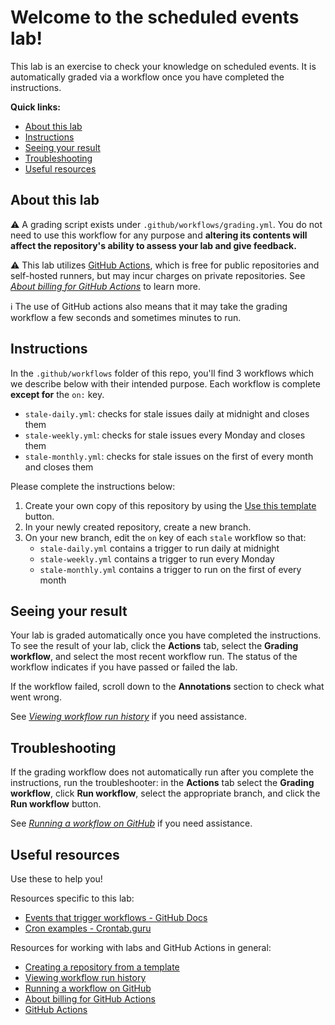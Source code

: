 # Welcome to the scheduled events lab!

This lab is an exercise to check your knowledge on scheduled events. It is automatically graded via a workflow once you have completed the instructions.

**Quick links:**
- [About this lab](#about-this-lab)
- [Instructions](#instructions)
- [Seeing your result](#seeing-your-result)
- [Troubleshooting](#troubleshooting)
- [Useful resources](#useful-resources)

## About this lab

:warning: A grading script exists under `.github/workflows/grading.yml`. You do not need to use this workflow for any purpose and **altering its contents will affect the repository's ability to assess your lab and give feedback.**

:warning: This lab utilizes [GitHub Actions](https://docs.github.com/en/actions), which is free for public repositories and self-hosted runners, but may incur charges on private repositories. See *[About billing for GitHub Actions]* to learn more.

:information_source: The use of GitHub actions also means that it may take the grading workflow a few seconds and sometimes minutes to run.

## Instructions

In the `.github/workflows` folder of this repo, you'll find 3 workflows which we describe below with their intended purpose. Each workflow is complete **except for** the `on:` key.

- `stale-daily.yml`: checks for stale issues daily at midnight and closes them
- `stale-weekly.yml`: checks for stale issues every Monday and closes them
- `stale-monthly.yml`: checks for stale issues on the first of every month and closes them

Please complete the instructions below:
1. Create your own copy of this repository by using the [Use this template](https://docs.github.com/en/github/creating-cloning-and-archiving-repositories/creating-a-repository-from-a-template#creating-a-repository-from-a-template) button.
2. In your newly created repository, create a new branch.
3. On your new branch, edit the `on` key of each `stale` workflow so that:
    - `stale-daily.yml` contains a trigger to run daily at midnight
    - `stale-weekly.yml` contains a trigger to run every Monday
    - `stale-monthly.yml` contains a trigger to run on the first of every month

## Seeing your result

Your lab is graded automatically once you have completed the instructions. To see the result of your lab, click the **Actions** tab, select the **Grading workflow**, and select the most recent workflow run. The status of the workflow indicates if you have passed or failed the lab.

If the workflow failed, scroll down to the **Annotations** section to check what went wrong.

See *[Viewing workflow run history]* if you need assistance.

## Troubleshooting

 If the grading workflow does not automatically run after you complete the instructions, run the troubleshooter: in the **Actions** tab select the **Grading workflow**, click **Run workflow**, select the appropriate branch, and click the **Run workflow** button.

See *[Running a workflow on GitHub]* if you need assistance.

## Useful resources

Use these to help you!

Resources specific to this lab:
- [Events that trigger workflows - GitHub Docs]
- [Cron examples - Crontab.guru]

Resources for working with labs and GitHub Actions in general:
- [Creating a repository from a template]
- [Viewing workflow run history]
- [Running a workflow on GitHub]
- [About billing for GitHub Actions]
- [GitHub Actions]


<!--
Links used throughout this README:
-->
[Events that trigger workflows - GitHub Docs]: https://docs.github.com/en/free-pro-team@latest/actions/reference/events-that-trigger-workflows#schedule
[Cron examples - Crontab.guru]: https://crontab.guru/examples.html
[Creating a repository from a template]:                        https://doc.github.com/en/github/creating-cloning-and-archiving-repositories/creating-a-repository-from-a-template
[Viewing workflow run history]:                                 https://docs.github.com/en/actions/managing-workflow-runs/viewing-workflow-run-history
[Running a workflow on GitHub]:                                 https://docs.github.com/en/actions/managing-workflow-runs/manually-running-a-workflow#running-a-workflow-on-github
[About billing for GitHub Actions]:                             https://docs.github.com/en/github/setting-up-and-managing-billing-and-payments-on-github/about-billing-for-github-actions
[GitHub Actions]:                                               https://docs.github.com/en/actions
